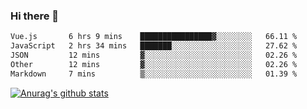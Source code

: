 ### Hi there 👋



<!--
**webB1an/webB1an** is a ✨ _special_ ✨ repository because its `README.md` (this file) appears on your GitHub profile.

Here are some ideas to get you started:

- 🔭 I’m currently working on ...
- 🌱 I’m currently learning ...
- 👯 I’m looking to collaborate on ...
- 🤔 I’m looking for help with ...
- 💬 Ask me about ...
- 📫 How to reach me: ...
- 😄 Pronouns: ...
- ⚡ Fun fact: ...
-->

<!--START_SECTION:waka-->

```txt
Vue.js       6 hrs 9 mins    ████████████████▓░░░░░░░░   66.11 %
JavaScript   2 hrs 34 mins   ███████░░░░░░░░░░░░░░░░░░   27.62 %
JSON         12 mins         ▓░░░░░░░░░░░░░░░░░░░░░░░░   02.26 %
Other        12 mins         ▓░░░░░░░░░░░░░░░░░░░░░░░░   02.26 %
Markdown     7 mins          ▒░░░░░░░░░░░░░░░░░░░░░░░░   01.39 %
```

<!--END_SECTION:waka-->


[![Anurag's github stats](https://github-readme-stats.vercel.app/api?username=webB1an&show_icons=true&theme=radical)](https://github.com/anuraghazra/github-readme-stats)

